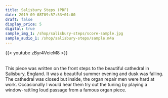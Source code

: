 ```yaml
---
title: Salisbury Steps (PDF)
date: 2019-09-08T09:57:53+01:00
draft: false
display_price: 5
digital: true
sample_img_1: /shop/salisbury-steps/score-sample.jpg
sample_audio_1: /shop/salisbury-steps/sample.m4a
---
```


{{< youtube zByr4VeieM8 >}}

<p style="margin-top: 2rem; clear:both">
This piece was written on the front steps to the beautiful cathedral in Salisbury, England. It was a beautiful summer evening and dusk was falling.  The cathedral was closed but inside, the organ repair men were hard at work.  Occasionally I would hear them try out the tuning by playing a window-rattling loud passage from a famous organ piece.
</p>

